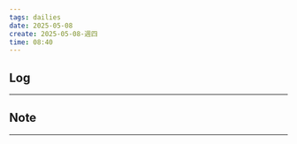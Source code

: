 ```yaml
---
tags: dailies  
date: 2025-05-08
create: 2025-05-08-週四
time: 08:40
---
```

## Log
---


## Note
---


